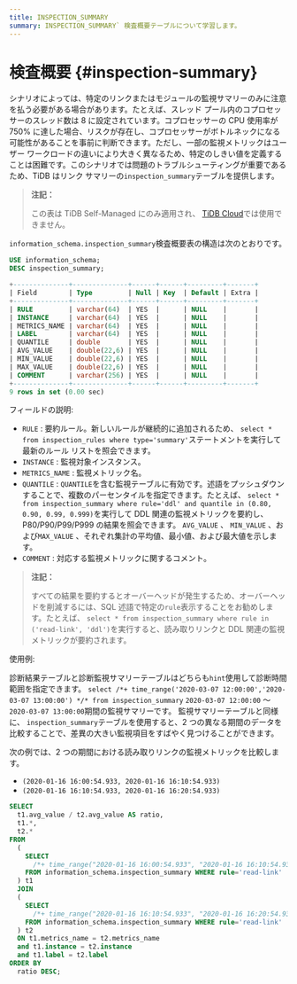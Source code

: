 ```yaml
---
title: INSPECTION_SUMMARY
summary: INSPECTION_SUMMARY` 検査概要テーブルについて学習します。
---
```


# 検査概要 {#inspection-summary}

シナリオによっては、特定のリンクまたはモジュールの監視サマリーのみに注意を払う必要がある場合があります。たとえば、スレッド プール内のコプロセッサーのスレッド数は 8 に設定されています。コプロセッサーの CPU 使用率が 750% に達した場合、リスクが存在し、コプロセッサーがボトルネックになる可能性があることを事前に判断できます。ただし、一部の監視メトリックはユーザー ワークロードの違いにより大きく異なるため、特定のしきい値を定義することは困難です。このシナリオでは問題のトラブルシューティングが重要であるため、TiDB はリンク サマリーの`inspection_summary`テーブルを提供します。

> **注記：**
>
> この表は TiDB Self-Managed にのみ適用され、 [TiDB Cloud](https://docs.pingcap.com/tidbcloud/)では使用できません。

`information_schema.inspection_summary`検査概要表の構造は次のとおりです。

```sql
USE information_schema;
DESC inspection_summary;
```

```sql
+--------------+--------------+------+------+---------+-------+
| Field        | Type         | Null | Key  | Default | Extra |
+--------------+--------------+------+------+---------+-------+
| RULE         | varchar(64)  | YES  |      | NULL    |       |
| INSTANCE     | varchar(64)  | YES  |      | NULL    |       |
| METRICS_NAME | varchar(64)  | YES  |      | NULL    |       |
| LABEL        | varchar(64)  | YES  |      | NULL    |       |
| QUANTILE     | double       | YES  |      | NULL    |       |
| AVG_VALUE    | double(22,6) | YES  |      | NULL    |       |
| MIN_VALUE    | double(22,6) | YES  |      | NULL    |       |
| MAX_VALUE    | double(22,6) | YES  |      | NULL    |       |
| COMMENT      | varchar(256) | YES  |      | NULL    |       |
+--------------+--------------+------+------+---------+-------+
9 rows in set (0.00 sec)
```

フィールドの説明:

-   `RULE` : 要約ルール。新しいルールが継続的に追加されるため、 `select * from inspection_rules where type='summary'`ステートメントを実行して最新のルール リストを照会できます。
-   `INSTANCE` : 監視対象インスタンス。
-   `METRICS_NAME` : 監視メトリック名。
-   `QUANTILE` : `QUANTILE`を含む監視テーブルに有効です。述語をプッシュダウンすることで、複数のパーセンタイルを指定できます。たとえば、 `select * from inspection_summary where rule='ddl' and quantile in (0.80, 0.90, 0.99, 0.999)`を実行して DDL 関連の監視メトリックを要約し、P80/P90/P99/P999 の結果を照会できます。 `AVG_VALUE` 、 `MIN_VALUE` 、および`MAX_VALUE` 、それぞれ集計の平均値、最小値、および最大値を示します。
-   `COMMENT` : 対応する監視メトリックに関するコメント。

> **注記：**
>
> すべての結果を要約するとオーバーヘッドが発生するため、オーバーヘッドを削減するには、SQL 述語で特定の`rule`表示することをお勧めします。たとえば、 `select * from inspection_summary where rule in ('read-link', 'ddl')`を実行すると、読み取りリンクと DDL 関連の監視メトリックが要約されます。

使用例:

診断結果テーブルと診断監視サマリーテーブルはどちらも`hint`使用して診断時間範囲を指定できます。 `select /*+ time_range('2020-03-07 12:00:00','2020-03-07 13:00:00') */* from inspection_summary` `2020-03-07 12:00:00` ～ `2020-03-07 13:00:00`期間の監視サマリーです。 監視サマリーテーブルと同様に、 `inspection_summary`テーブルを使用すると、2 つの異なる期間のデータを比較することで、差異の大きい監視項目をすばやく見つけることができます。

次の例では、2 つの期間における読み取りリンクの監視メトリックを比較します。

-   `(2020-01-16 16:00:54.933, 2020-01-16 16:10:54.933)`
-   `(2020-01-16 16:10:54.933, 2020-01-16 16:20:54.933)`

```sql
SELECT
  t1.avg_value / t2.avg_value AS ratio,
  t1.*,
  t2.*
FROM
  (
    SELECT
      /*+ time_range("2020-01-16 16:00:54.933", "2020-01-16 16:10:54.933")*/ *
    FROM information_schema.inspection_summary WHERE rule='read-link'
  ) t1
  JOIN
  (
    SELECT
      /*+ time_range("2020-01-16 16:10:54.933", "2020-01-16 16:20:54.933")*/ *
    FROM information_schema.inspection_summary WHERE rule='read-link'
  ) t2
  ON t1.metrics_name = t2.metrics_name
  and t1.instance = t2.instance
  and t1.label = t2.label
ORDER BY
  ratio DESC;
```
